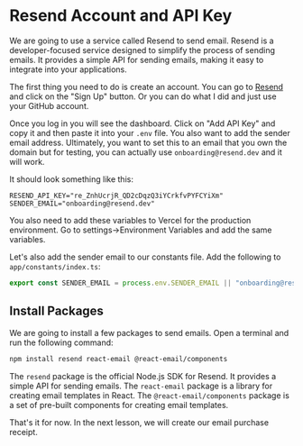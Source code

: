 # Resend Account and API Key

We are going to use a service called Resend to send email. Resend is a developer-focused service designed to simplify the process of sending emails. It provides a simple API for sending emails, making it easy to integrate into your applications.

The first thing you need to do is create an account. You can go to [Resend](https://resend.com/) and click on the "Sign Up" button. Or you can do what I did and just use your GitHub account.

Once you log in you will see the dashboard. Click on "Add API Key" and copy it and then paste it into your `.env` file. You also want to add the sender email address. Ultimately, you want to set this to an email that you own the domain but for testing, you can actually use `onboarding@resend.dev` and it will work.

It should look something like this:

```
RESEND_API_KEY="re_ZnhUcrjR_QD2cDqzQ3iYCrkfvPYFCYiXm"
SENDER_EMAIL="onboarding@resend.dev"
```

You also need to add these variables to Vercel for the production environment. Go to settings->Environment Variables and add the same variables.

Let's also add the sender email to our constants file. Add the following to `app/constants/index.ts`:

```ts
export const SENDER_EMAIL = process.env.SENDER_EMAIL || "onboarding@resend.dev";
```

## Install Packages

We are going to install a few packages to send emails. Open a terminal and run the following command:

```bash
npm install resend react-email @react-email/components
```

The `resend` package is the official Node.js SDK for Resend. It provides a simple API for sending emails. The `react-email` package is a library for creating email templates in React. The `@react-email/components` package is a set of pre-built components for creating email templates.

That's it for now. In the next lesson, we will create our email purchase receipt.
